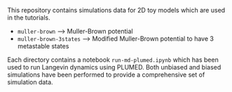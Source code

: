 This repository contains simulations data for 2D toy models which are used in the tutorials. 

- `muller-brown` --> Muller-Brown potential
- `muller-brown-3states` --> Modified Muller-Brown potential to have 3 metastable states

Each directory contains a notebook `run-md-plumed.ipynb` which has been used to run Langevin dynamics using PLUMED.
Both unbiased and biased simulations have been performed to provide a comprehensive set of simulation data.